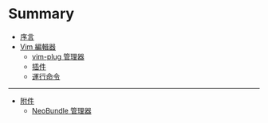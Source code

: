 Summary
=======


* [序言](/README.md)
* [Vim 編輯器](/content/vim/README.md)
  * [vim-plug 管理器](/content/vim/manager_vim_plug.md)
  * [插件](/content/vim/vim_plugin.md)
  * [運行命令](/content/vim/vim_runcom.md)


---


* [附件](/appendix/README.md)
  * [NeoBundle 管理器](/content/vim/manager_neobundle.md)

